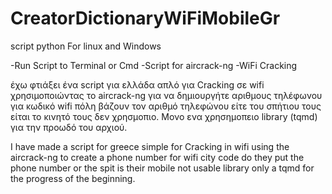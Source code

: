 # CreatorDictionaryWiFiMobileGr
script python For linux and Windows

-Run Script to Terminal or Cmd
-Script for aircrack-ng
-WiFi Cracking

έχω φτιάξει ένα script για ελλάδα απλό
για Cracking  σε wifi χρησιμοποιώντας το aircrack-ng 
για να δημιουργήτε αριθμους τηλέφωνου για κωδικό wifi
πόλη βάζουν τον αριθμό τηλεφώνου είτε του σπήτιου τους είται
το κινητό τους δεν χρησμοπιο.
Μονο ενα χρησημοπειο library (tqmd) για την προωδό του αρχιού.

I have made a script for greece simple
for Cracking in wifi using the aircrack-ng to create
a phone number for wifi city code do they put the phone number
or the spit is their mobile not usable 
library only a tqmd for the progress of the beginning.
